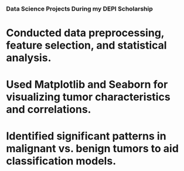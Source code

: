 ### Data Science Projects During my DEPI Scholarship 
# Conducted data preprocessing, feature selection, and statistical analysis.
# Used Matplotlib and Seaborn for visualizing tumor characteristics and correlations.
# Identified significant patterns in malignant vs. benign tumors to aid classification models.
